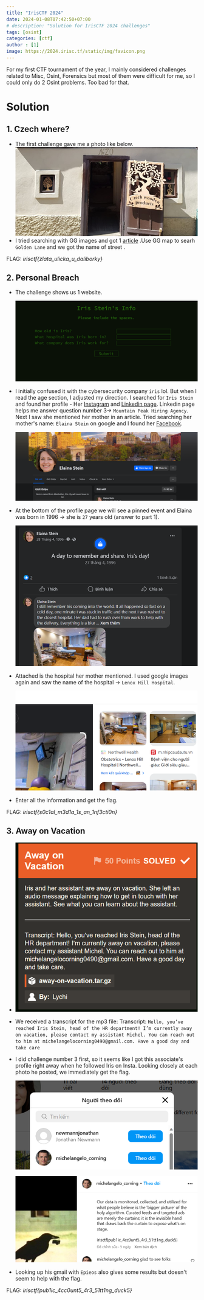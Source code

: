 ```yaml
---
title: "IrisCTF 2024"
date: 2024-01-08T07:42:50+07:00
# description: "Solution for IrisCTF 2024 challenges" 
tags: [osint]
categories: [ctf]
author : [1]
image: https://2024.irisc.tf/static/img/favicon.png
---
```


For my first CTF tournament of the year, I mainly considered challenges related to Misc, Osint, Forensics but most of them were difficult for me, so I could only do 2 Osint problems. Too bad for that.

# Solution

## 1. Czech where?
- The first challenge gave me a photo like below.
    ![Smile](/assets/posts/IrisCTF2024/Czech-Where/image.png)
- I tried searching with GG images and got 1 [article](https://tabiichigo.livedoor.biz/archives/51921024.html) .Use GG map to searh `Golden Lane` and we got the name of street .

FLAG: *irisctf{zlata_ulicka_u_daliborky}*

## 2. Personal Breach
- The challenge shows us 1 website.

    ![Smile](/assets/posts/IrisCTF2024/Personal-Breach/Iris-Steain.png)
- I initially confused it with the cybersecurity company `iris` lol. But when I read the age section, I adjusted my direction. I searched for `Iris Stein` and found her profile - Her [Instagram](https://www.instagram.com/irisstein_station/) and [Linkedin page](https://www.linkedin.com/in/iris-stein-57894b2a7/). Linkedin page helps me answer question number 3-> `Mountain Peak Hiring Agency`. Next I saw she mentioned her mother in an article. Tried searching her mother's name: `Elaina Stein` on google and I found her [Facebook](https://www.facebook.com/people/Elaina-Stein/61555040318052/).

    ![Smile](/assets/posts/IrisCTF2024/Personal-Breach/Elaina-St.png)
- At the bottom of the profile page we will see a pinned event and Elaina was born in 1996 -> she is `27` years old (answer to part 1). 

    ![Smile](/assets/posts/IrisCTF2024/Personal-Breach/Birthday.png)
- Attached is the hospital her mother mentioned. I used google images again and saw the name of the hospital -> `Lenox Hill Hospital`.

    ![Smile](/assets/posts/IrisCTF2024/Personal-Breach/Lenox-Hill.png)
- Enter all the information and get the flag.

FLAG: *irisctf{s0c1al_m3d1a_1s_an_1nf3cti0n}*

## 3. Away on Vacation
-   ![Smile](/assets/posts/IrisCTF2024/Away-on-Vacation/AwayonVac.png)
- We received a transcript for the mp3 file: Transcript: `Hello, you’ve reached Iris Stein, head of the HR department! I’m currently away on vacation, please contact my assistant Michel. You can reach out to him at michelangelocorning0490@gmail.com. Have a good day and take care`
- I did challenge number 3 first, so it seems like I got this associate's profile right away when he followed Iris on Insta. Looking closely at each photo he posted, we immediately get the flag. 

    ![Smile](/assets/posts/IrisCTF2024/Away-on-Vacation/Follow-Ins.png)

    ![Smile](/assets/posts/IrisCTF2024/Away-on-Vacation/flag.png)
- Looking up his gmail with `Epieos` also gives some results but doesn't seem to help with the flag.
   
FLAG: *irisctf{pub1ic_4cc0unt5_4r3_51tt1ng_duck5}*